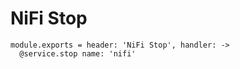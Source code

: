 
# NiFi Stop

    module.exports = header: 'NiFi Stop', handler: ->
      @service.stop name: 'nifi'
